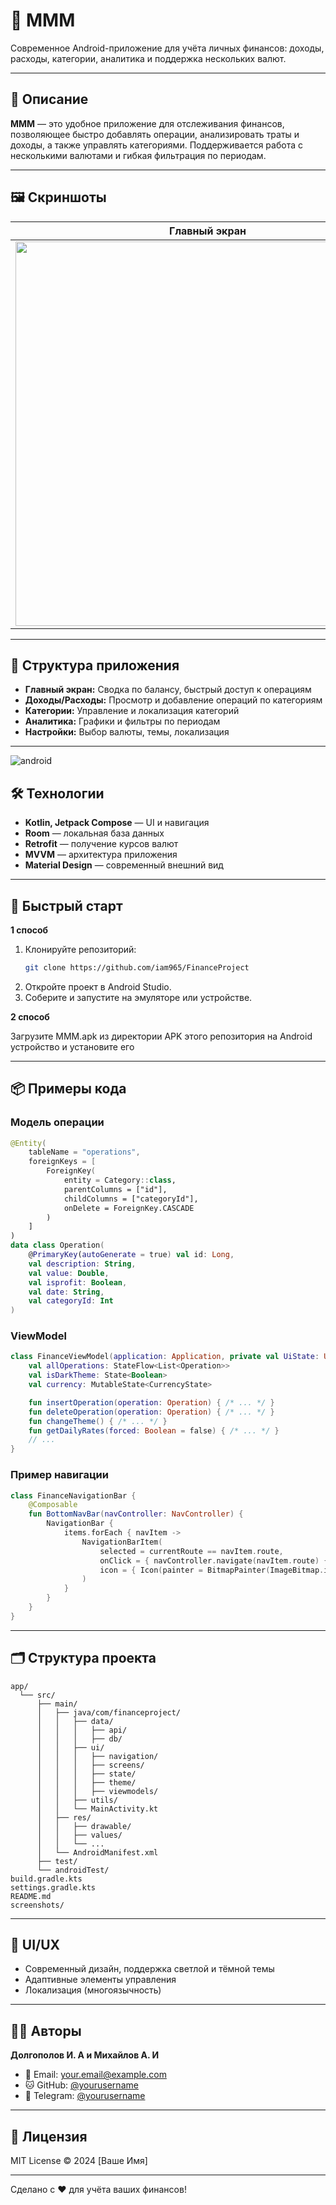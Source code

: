 # 💸 MMM

Современное Android-приложение для учёта личных финансов: доходы, расходы, категории, аналитика и поддержка нескольких валют.

---

## 📱 Описание

**MMM** — это удобное приложение для отслеживания финансов, позволяющее быстро добавлять операции, анализировать траты и доходы, а также управлять категориями. Поддерживается работа с несколькими валютами и гибкая фильтрация по периодам.

---

## 🖼️ Скриншоты

| Главный экран | Добавление операции | Аналитика | Настройки |
|---------------|---------------------|-----------|-----------|
| <img src="screenshots/home.png" height="615"/> | <img src="screenshots/add.png"  height="615"/> | <img src="screenshots/diagram.png"  height="615"/> | <img src="screenshots/settings.png"  height="615"/>|

---

## 🧩 Структура приложения

- **Главный экран:** Сводка по балансу, быстрый доступ к операциям
- **Доходы/Расходы:** Просмотр и добавление операций по категориям
- **Категории:** Управление и локализация категорий
- **Аналитика:** Графики и фильтры по периодам
- **Настройки:** Выбор валюты, темы, локализация

---
![android](screenshots/android.png)
## 🛠️ Технологии

- **Kotlin, Jetpack Compose** — UI и навигация
- **Room** — локальная база данных
- **Retrofit** — получение курсов валют
- **MVVM** — архитектура приложения
- **Material Design** — современный внешний вид

---

## 🚀 Быстрый старт
**1 способ**
1. Клонируйте репозиторий:
   ```bash
   git clone https://github.com/iam965/FinanceProject
   ```
2. Откройте проект в Android Studio.
3. Соберите и запустите на эмуляторе или устройстве.

**2 способ**

   Загрузите MMM.apk из директории APK этого репозитория на Android устройство и установите его

---

## 📦 Примеры кода

### Модель операции

```kotlin
@Entity(
    tableName = "operations",
    foreignKeys = [
        ForeignKey(
            entity = Category::class,
            parentColumns = ["id"],
            childColumns = ["categoryId"],
            onDelete = ForeignKey.CASCADE
        )
    ]
)
data class Operation(
    @PrimaryKey(autoGenerate = true) val id: Long,
    val description: String,
    val value: Double,
    val isprofit: Boolean,
    val date: String,
    val categoryId: Int
)
```

### ViewModel

```kotlin
class FinanceViewModel(application: Application, private val UiState: UIState) : AndroidViewModel(application) {
    val allOperations: StateFlow<List<Operation>>
    val isDarkTheme: State<Boolean>
    val currency: MutableState<CurrencyState>

    fun insertOperation(operation: Operation) { /* ... */ }
    fun deleteOperation(operation: Operation) { /* ... */ }
    fun changeTheme() { /* ... */ }
    fun getDailyRates(forced: Boolean = false) { /* ... */ }
    // ...
}
```

### Пример навигации

```kotlin
class FinanceNavigationBar {
    @Composable
    fun BottomNavBar(navController: NavController) {
        NavigationBar {
            items.forEach { navItem ->
                NavigationBarItem(
                    selected = currentRoute == navItem.route,
                    onClick = { navController.navigate(navItem.route) { /* ... */ } },
                    icon = { Icon(painter = BitmapPainter(ImageBitmap.imageResource(navItem.image)), contentDescription = navItem.title) }
                )
            }
        }
    }
}
```
---
## 🗂️ Структура проекта

```plaintext
app/
  └── src/
      ├── main/
      │   ├── java/com/financeproject/
      │   │   ├── data/
      │   │   │   ├── api/
      │   │   │   ├── db/
      │   │   ├── ui/
      │   │   │   ├── navigation/
      │   │   │   ├── screens/
      │   │   │   ├── state/
      │   │   │   ├── theme/
      │   │   │   ├── viewmodels/
      │   │   ├── utils/
      │   │   └── MainActivity.kt
      │   ├── res/
      │   │   ├── drawable/
      │   │   ├── values/
      │   │   └── ...
      │   └── AndroidManifest.xml
      ├── test/
      └── androidTest/
build.gradle.kts
settings.gradle.kts
README.md
screenshots/
```
---

## 🎨 UI/UX

- Современный дизайн, поддержка светлой и тёмной темы
- Адаптивные элементы управления
- Локализация (многоязычность)

---

## 👨‍💻 Авторы

   **Долгополов И. А и Михайлов А. И**  
- 📧 Email: [your.email@example.com](mailto:your.email@example.com)
- 🐱 GitHub: [@yourusername](https://github.com/yourusername)
- 📱 Telegram: [@yourusername](https://t.me/yourusername)

---

## 📄 Лицензия

MIT License © 2024 [Ваше Имя]

---

Сделано с ❤️ для учёта ваших финансов!
